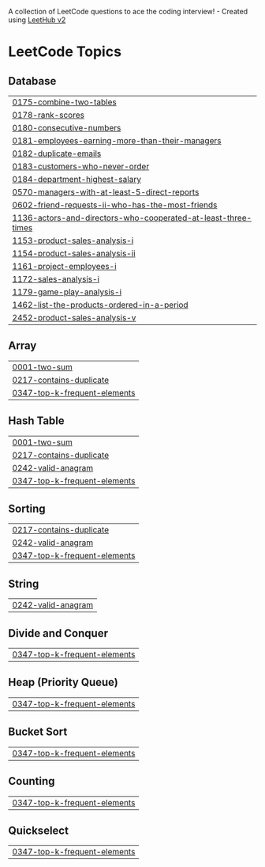 A collection of LeetCode questions to ace the coding interview! - Created using [LeetHub v2](https://github.com/arunbhardwaj/LeetHub-2.0)
<!---LeetCode Topics Start-->
# LeetCode Topics
## Database
|  |
| ------- |
| [0175-combine-two-tables](https://github.com/gitvictorvats/Leetcode/tree/master/0175-combine-two-tables) |
| [0178-rank-scores](https://github.com/gitvictorvats/Leetcode/tree/master/0178-rank-scores) |
| [0180-consecutive-numbers](https://github.com/gitvictorvats/Leetcode/tree/master/0180-consecutive-numbers) |
| [0181-employees-earning-more-than-their-managers](https://github.com/gitvictorvats/Leetcode/tree/master/0181-employees-earning-more-than-their-managers) |
| [0182-duplicate-emails](https://github.com/gitvictorvats/Leetcode/tree/master/0182-duplicate-emails) |
| [0183-customers-who-never-order](https://github.com/gitvictorvats/Leetcode/tree/master/0183-customers-who-never-order) |
| [0184-department-highest-salary](https://github.com/gitvictorvats/Leetcode/tree/master/0184-department-highest-salary) |
| [0570-managers-with-at-least-5-direct-reports](https://github.com/gitvictorvats/Leetcode/tree/master/0570-managers-with-at-least-5-direct-reports) |
| [0602-friend-requests-ii-who-has-the-most-friends](https://github.com/gitvictorvats/Leetcode/tree/master/0602-friend-requests-ii-who-has-the-most-friends) |
| [1136-actors-and-directors-who-cooperated-at-least-three-times](https://github.com/gitvictorvats/Leetcode/tree/master/1136-actors-and-directors-who-cooperated-at-least-three-times) |
| [1153-product-sales-analysis-i](https://github.com/gitvictorvats/Leetcode/tree/master/1153-product-sales-analysis-i) |
| [1154-product-sales-analysis-ii](https://github.com/gitvictorvats/Leetcode/tree/master/1154-product-sales-analysis-ii) |
| [1161-project-employees-i](https://github.com/gitvictorvats/Leetcode/tree/master/1161-project-employees-i) |
| [1172-sales-analysis-i](https://github.com/gitvictorvats/Leetcode/tree/master/1172-sales-analysis-i) |
| [1179-game-play-analysis-i](https://github.com/gitvictorvats/Leetcode/tree/master/1179-game-play-analysis-i) |
| [1462-list-the-products-ordered-in-a-period](https://github.com/gitvictorvats/Leetcode/tree/master/1462-list-the-products-ordered-in-a-period) |
| [2452-product-sales-analysis-v](https://github.com/gitvictorvats/Leetcode/tree/master/2452-product-sales-analysis-v) |
## Array
|  |
| ------- |
| [0001-two-sum](https://github.com/gitvictorvats/Leetcode/tree/master/0001-two-sum) |
| [0217-contains-duplicate](https://github.com/gitvictorvats/Leetcode/tree/master/0217-contains-duplicate) |
| [0347-top-k-frequent-elements](https://github.com/gitvictorvats/Leetcode/tree/master/0347-top-k-frequent-elements) |
## Hash Table
|  |
| ------- |
| [0001-two-sum](https://github.com/gitvictorvats/Leetcode/tree/master/0001-two-sum) |
| [0217-contains-duplicate](https://github.com/gitvictorvats/Leetcode/tree/master/0217-contains-duplicate) |
| [0242-valid-anagram](https://github.com/gitvictorvats/Leetcode/tree/master/0242-valid-anagram) |
| [0347-top-k-frequent-elements](https://github.com/gitvictorvats/Leetcode/tree/master/0347-top-k-frequent-elements) |
## Sorting
|  |
| ------- |
| [0217-contains-duplicate](https://github.com/gitvictorvats/Leetcode/tree/master/0217-contains-duplicate) |
| [0242-valid-anagram](https://github.com/gitvictorvats/Leetcode/tree/master/0242-valid-anagram) |
| [0347-top-k-frequent-elements](https://github.com/gitvictorvats/Leetcode/tree/master/0347-top-k-frequent-elements) |
## String
|  |
| ------- |
| [0242-valid-anagram](https://github.com/gitvictorvats/Leetcode/tree/master/0242-valid-anagram) |
## Divide and Conquer
|  |
| ------- |
| [0347-top-k-frequent-elements](https://github.com/gitvictorvats/Leetcode/tree/master/0347-top-k-frequent-elements) |
## Heap (Priority Queue)
|  |
| ------- |
| [0347-top-k-frequent-elements](https://github.com/gitvictorvats/Leetcode/tree/master/0347-top-k-frequent-elements) |
## Bucket Sort
|  |
| ------- |
| [0347-top-k-frequent-elements](https://github.com/gitvictorvats/Leetcode/tree/master/0347-top-k-frequent-elements) |
## Counting
|  |
| ------- |
| [0347-top-k-frequent-elements](https://github.com/gitvictorvats/Leetcode/tree/master/0347-top-k-frequent-elements) |
## Quickselect
|  |
| ------- |
| [0347-top-k-frequent-elements](https://github.com/gitvictorvats/Leetcode/tree/master/0347-top-k-frequent-elements) |
<!---LeetCode Topics End-->